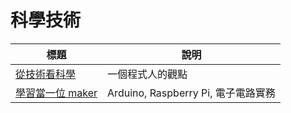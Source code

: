 # 科學技術

| 標題  |  說明  |
|--------|-----------|
|  [從技術看科學](../sci/home.html)  |  一個程式人的觀點  |
|  [學習當一位 maker](../ma/home.html)  |  Arduino, Raspberry Pi, 電子電路實務  |
